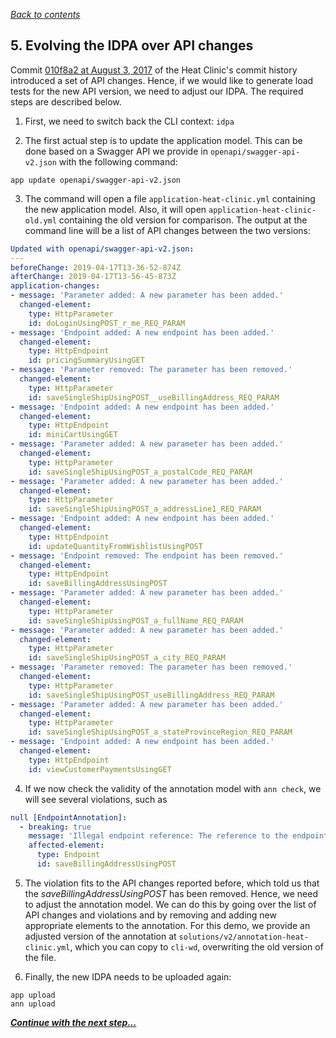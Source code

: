*[Back to contents](../README.md)*

## 5. Evolving the IDPA over API changes

Commit [010f8a2 at August 3, 2017](https://github.com/BroadleafCommerce/DemoSite/tree/010f8a27e98a32eee14106bf904414d3d9296892) of the Heat Clinic's commit history introduced a set of API changes. Hence, if we would like to generate load tests for the new API version, we need to adjust our IDPA. The required steps are described below.

1. First, we need to switch back the CLI context: ```idpa```

2. The first actual step is to update the application model. This can be done based on a Swagger API we provide in ```openapi/swagger-api-v2.json``` with the following command:
```
app update openapi/swagger-api-v2.json
```

3. The command will open a file ```application-heat-clinic.yml``` containing the new application model. Also, it will open ```application-heat-clinic-old.yml``` containing the old version for comparison. The output at the command line will be a list of API changes between the two versions:
```yaml
Updated with openapi/swagger-api-v2.json:
---
beforeChange: 2019-04-17T13-36-52-874Z
afterChange: 2019-04-17T13-56-45-873Z
application-changes:
- message: 'Parameter added: A new parameter has been added.'
  changed-element:
    type: HttpParameter
    id: doLoginUsingPOST_r_me_REQ_PARAM
- message: 'Endpoint added: A new endpoint has been added.'
  changed-element:
    type: HttpEndpoint
    id: pricingSummaryUsingGET
- message: 'Parameter removed: The parameter has been removed.'
  changed-element:
    type: HttpParameter
    id: saveSingleShipUsingPOST__useBillingAddress_REQ_PARAM
- message: 'Endpoint added: A new endpoint has been added.'
  changed-element:
    type: HttpEndpoint
    id: miniCartUsingGET
- message: 'Parameter added: A new parameter has been added.'
  changed-element:
    type: HttpParameter
    id: saveSingleShipUsingPOST_a_postalCode_REQ_PARAM
- message: 'Parameter added: A new parameter has been added.'
  changed-element:
    type: HttpParameter
    id: saveSingleShipUsingPOST_a_addressLine1_REQ_PARAM
- message: 'Endpoint added: A new endpoint has been added.'
  changed-element:
    type: HttpEndpoint
    id: updateQuantityFromWishlistUsingPOST
- message: 'Endpoint removed: The endpoint has been removed.'
  changed-element:
    type: HttpEndpoint
    id: saveBillingAddressUsingPOST
- message: 'Parameter added: A new parameter has been added.'
  changed-element:
    type: HttpParameter
    id: saveSingleShipUsingPOST_a_fullName_REQ_PARAM
- message: 'Parameter added: A new parameter has been added.'
  changed-element:
    type: HttpParameter
    id: saveSingleShipUsingPOST_a_city_REQ_PARAM
- message: 'Parameter removed: The parameter has been removed.'
  changed-element:
    type: HttpParameter
    id: saveSingleShipUsingPOST_useBillingAddress_REQ_PARAM
- message: 'Parameter added: A new parameter has been added.'
  changed-element:
    type: HttpParameter
    id: saveSingleShipUsingPOST_a_stateProvinceRegion_REQ_PARAM
- message: 'Endpoint added: A new endpoint has been added.'
  changed-element:
    type: HttpEndpoint
    id: viewCustomerPaymentsUsingGET
```

4. If we now check the validity of the annotation model with ```ann check```, we will see several violations, such as
```yaml
null [EndpointAnnotation]:
  - breaking: true
    message: 'Illegal endpoint reference: The reference to the endpoint is not valid.'
    affected-element:
      type: Endpoint
      id: saveBillingAddressUsingPOST
```

5. The violation fits to the API changes reported before, which told us that the *saveBillingAddressUsingPOST* has been removed. Hence, we need to adjust the annotation model. We can do this by going over the list of API changes and violations and by removing and adding new appropriate elements to the annotation. For this demo, we provide an adjusted version of the annotation at ```solutions/v2/annotation-heat-clinic.yml```, which you can copy to ```cli-wd```, overwriting the old version of the file.

6. Finally, the new IDPA needs to be uploaded again:
```
app upload
ann upload
```

***[Continue with the next step...](6_load_test.md)***
